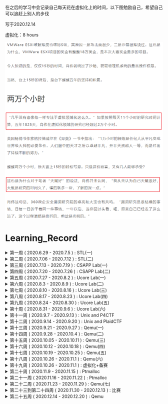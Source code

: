 在之后的学习中会记录自己每天花在虚拟化上的时间，以下图勉励自己，希望自己可以追赶上别人的步伐

写于2020.12.14

虚拟化：8 hours

![](hour.png)

# Learning_Record

<details>
<summary>第一周  ( 2020.6.29 - 2020.7.5 )  :  STL(一)</summary>


- 弄完STL vector
- 补C++
- 南大计算机基础

</details>

<details>
<summary>第二周  ( 2020.7.06 - 2020.7.12 )  :  STL(二)</summary>


- 弄完STL list tree
- csapp 看到 2.3.2

</details>

<details>
<summary>第三周  ( 2020.7.13 - 2020.7.19 )  :  CSAPP Lab(一)</summary>


- Data Lab
- Bomb Lab
- Attack Lab
- Cache Lab

</details>

<details>
<summary>第四周  ( 2020.7.20 - 2020.7.26 )  :  CSAPP Lab(二)</summary>


- Malloc Lab
- Shell Lab

</details>

<details>
<summary>第五周  ( 2020.7.27 - 2020.8.2 )  :  Ucore Lab(一)</summary>

- 看完csapp
- Ucore Lab1

</details>

<details>
<summary>第六周  ( 2020.8.3 - 2020.8.9 )  :  Ucore Lab(二)</summary>


- Ucore Lab2-6
- Ucore 扩展做到 Lab1

</details>

<details>
<summary>第七周  ( 2020.8.10 - 2020.8.16 )  :  Ucore Lab(三)</summary>


- Ucore Lab7
- Ucore 扩展做到 Lab5

</details>

<details>
<summary>第八周  ( 2020.8.17 - 2020.8.23 )  :  Ucore Lab(四)</summary>


- Ucore Lab8
- Ucore 扩展做到 Lab7
- 整理6个关于整数/浮点数的CVE漏洞

</details>

<details>
<summary>第九周  ( 2020.8.24 - 2020.8.30 )  :  Ucore Lab(五)</summary>


- Ucore Lab 8 扩展
- 复现DirtyCow
- Makefile
- Google CTF sprint

</details>

<details>
<summary>第十周  ( 2020.8.31 - 2020.9.6 )  :  Ucore Lab(六)</summary>


- Ucore Lab 8 扩展
- 复现DirtyCow
- Makefile
- Google CTF sprint

</details>

<details>
<summary>第十一周  ( 2020.9.7 - 2020.9.13 )  :  Unix and P4CTF</summary>


- P4CTF KVM
- Unix 第一章

</details>

<details>
<summary>第十二周  ( 2020.9.14 - 2020.9.20 )  :  Unix and PlaidCTF</summary>


- PlaidCTF sandybox
- Unix 第四章

</details>

<details>
<summary>第十三周  ( 2020.9.21 - 2020.9.27 )  :  Qemu(一)</summary>


- Blizzard CTF
- Qemu 2.3
- ELF解析器

</details>

<details>
<summary>第十四周  ( 2020.9.28 - 2020.10.4 )  :  Qemu(二)</summary>


- Rdb调试器
- Qemu 2.5

</details>

<details>
<summary>第十五周  ( 2020.10.05 - 2020.10.11 )  :  Qemu(三)</summary>


- Qemu 3
- HITB CTF
- C语言实现面向对象
- 搭建漏洞复现环境

</details>

<details>
<summary>第十六周  ( 2020.10.12 - 2020.10.18 )  :  Qemu(四)</summary>


- day1: 搭建漏洞复现环境
- day2: 搭建漏洞复现环境
- day3: 复现CVE-2015-5156 写完 poc 和 exp
- day4: 复现CVE-2015-7504 分析完漏洞成因和执行流程
- day5: 复现CVE-2015-7504 写完 poc 由于涉及一个crc校验所以exp没有写出来
- day6: GACTF babyqemu
- day7: N1CTF Kemu 尝试做了一下  没做出来

</details>

<details>
<summary>第十七周  ( 2020.10.19 - 2020.10.25 )  :  Qemu(五)</summary>

- 2020.10.19  :  

  - [ ] N1CTF Kemu 没做完

- 2020.10.20：

  - [x] 2019 Qwb Qwct 这道题和之前的比起来就是多了一个对输入的数据会进行一些操作

    **漏洞模式1：当存储数据的buffer被填充满的时候，使用strlen得到的结果可能会是比理想值大的，因为其会把buffer后面的内容的长度也算进去**

    **漏洞模式2：以数组的size作为下标的时候，会导致读取或写入的时候，读取或写入到数组后面的区间**

- 2020.10.21：

  - [x] C++ prime 看了一下 以前没有注意到的章节
  - [x] 刷了两道LeetCode的简单题，一道是检验输入的字符是否是长按产生的利用双指针方法，一道是利用两个栈来替代队列使用的方法是一个栈用来主要存储数据另一个栈来辅助存储和汉诺塔比较类似

- 2020.10.22：

  - [x] Pwnable 3 道题，由于gdb环境崩了，所以就只做了3道，第一道start是个很简单的栈溢出然后往栈上写shellcode，第二道也是往栈上写shellocde使用orw，第三道有趣一些是一个计算器不过计算器对数据处理的不够细致在输入如"+666"这种数据的时候会导致越界读或写
  
- 2020.10.23：

  - [x] N1CTF Kemu  收尾，以前没遇见过的题目类型，修改了原有的qemu设备代码，而不是自己新添加的设备，而且还涉及到了一个附属设备的东西
  
- 2020.10.24:

  - [ ] ByteCtf 尝试做了qiao 和 gun，qiao涉及了ollvm混淆就没做出来，gun的洞在哪也没找到

- 2020.10.25：

  - [x] qemu看完i440fx初始化，准备加速看一下那本书，理一下虚拟机初始化的过程，然后仔细看看源码
  - [x] 在wh1te师傅的帮助下，解出qiao，完成byetctf签到，ORZ
  - [ ] 整理qiao和easyheap的漏洞模式，但是没看出哪里有洞，ORZ

</details>

<details>
<summary>第十八周  ( 2020.10.26 - 2020.11.1 )  :  Qemu(六)</summary>

- 2020.10.26  :
  - [x] qemu 书看到fw_cfg设备那里，又回头看了下前面关于QOM那里的内容，对于qemu中实现的面向对象脑中有一个大概的框架，关于主板初始化，书中主板初始化这章也涉及了很多后面的章节的内容，不过对于主板初始化来说主要就是这几个步骤，创建北桥、创建PCI根总线、创建根PCI总线上北桥部分、创建初始化相关的MemoryRegion、创建PIIX3设备，对于虚拟机初始化来说，主要是下面几个步骤，内存计算，CPU初始化，内存初始化，主板初始化，中断初始化
  - [x] 分析了一下主板初始化的源码，不过没有分析完，复习了一下QOM相关的代码
  - [x] 两道leetcode题，第一道是计算数组中比当前数字小的数字的个数(利用二叉树思想做的)，第二道是判断是不是平衡树，方法是用前序遍历，每一次遍历都计算一次深度，然后做差进行对比
- 2020.10.27：
  - [x] qemu 书看完fw_cfg设备，fw_cfg设备主要的作用是用来给虚拟机转递信息的，包括给bios传递之前初始化过的主板上的硬件当中的信息，并且也可以给虚拟系统传文件，也可以起到像是一个微型的vmtools的作用。seabios并没有深究，因为这个seabios设计到的是bios的代码，和虚拟化感觉有关系但是关系并不是特别大，所以略读了一下
  - [x] 安好了codeql，简单的学了一些ql语法，审了一下freetype
  - [x] 两道leetcode题，第一道是二叉树的前序遍历直接套模板就可以了，第二道是求二叉树的最大深度这道题也是利用前序遍历，然后根据depth = max(depth(root->left) + depth(root->right)) + 1这个公式可以计算出来，左右子树的深度，然后找最大的就可以了
- 2020.10.28：

  - [x] 两道leetcode题，第一道是检测是不是对称的二叉树，第二道是把二叉树对称转换一下
- 2020.10.29：
- [x] 社团招新，省赛备赛
- 2020.10.30：
  
  - [x] 社团招新，省赛备赛
- 2020.10.31：
  - [x] 社团招新，省赛备赛
  
- 2020.11.1：
  - [x] 社团招新，省赛备赛

</details>

<details>
<summary>第十九周  ( 2020.10.26 - 2020.11.1 )  :  虚拟化+备赛</summary>

-   2020.11.2：
    - [x] linux下的反调试，linux下的反调试的原理是因为gdb它动调的原理是使用ptrace，所以我们在程序里如果加了一句只可以被一个进程追踪的话，那么被gdb加载动调的时候就会直接结束
    - [x] 脱linux下的upx壳，脱upx壳就是利用ida远程动调，然后再利用idc脚本把程序dump出来，然后再进行之后的静态分析或动调调试
    - [x] 利用上面的两个知识点出了道题，攒fuzz机
-   2020.11.3：
    
    - [x] 尝试使用ptrace把反调试加固一下，加固的方法就是子进程所有执行的函数全部都是我们改写的函数，也就相当于一个小型的虚拟机，子进程中执行的是伪指令，真正的指令是在父进程中进行解释的，(准备用这个知识点出一道题)
    - [x] 复习一下base64加解密的原理
    - [x] 两道leetcode题，第一道是二叉树的最近公共祖先，最近公共祖先的定义为：“对于有根树 T 的两个结点 p、q，最近公共祖先表示为一个结点 x，满足 x 是 p、q 的祖先且 x 的深度尽可能大（一个节点也可以是它自己的祖先）这道题的解决方法是通过递归对二叉树进行后序遍历，当遇到节点 pp 或 qq 时返回。从底至顶回溯，当节点 p,q 在节点 root 的异侧时，节点 root 即为最近公共祖先，则向上返回 root；第二道是从上到下打印二叉树 II，这道题是使用的别人的方法，首先现根据当前结点，计算出下一层一共有多少个结点，然后打印本层结点的时候，每打印完一次，就把当前层结点数量减一，当节点数量为0时则打印完毕，当前层打印完毕就开始打印下一层
-   2020.11.4：

    - [x] 比赛备赛

    - [x] 两道leetcode题，第一道是寻找二叉搜索树中的第k大结点，二叉搜索树定义：二叉搜索树，它或者是一棵空树，或者是具有下列性质的二叉树：若它的左子树不空，则左子树上所有结点的值均小于它的根结点的值；若它的右子树不空，则右子树上所有结点的值均大于它的根结点的值；它的左、右子树也分别为二叉搜索树。利用的方法是二叉搜索树的中序遍历(左中右)为一个递增的有序序列，反中序遍历(右中左)为递减的有序序列，我起初的想法是遍历树上的所有结点，然后把所有的值存起来，然后对所有的值排序，排序之后再求第k大的结点，中间步骤太多所以超时了；第二道是二叉搜索树的最近公共祖先，和昨天做的那道二叉树的最近公共祖先一样的解法
-   2020.11.5：
  - [x] 出题恰钱，去ollvm混淆的时候，会修改程序逻辑，所以原先写的代码逻辑就不可以用了，得重新写一下，所以得明天才能出完了
  - [x] 两道leetcode题，第一道是合并二叉树，找到四个临界条件，两个树的结点都存在，第一个树的结点存在第二个树的结点不存在，第一个树的结点不存在第二个树的结点不存在，两个树的结点都不存在，根据这四个结点做相应操作即可，第二道是平衡二叉树，遍历每个结点的左右子树，然后计算出深度差，检测深度查是不是大于1即可
-   2020.11.6：
    - [x] 出完题目
    - [x] 学了一下codeql，主要是做了一下CodeQL U-Boot Challenge这个实验，一共有十个实验，做完了9个，然后翻译了一下官方的关于类的文档，没有翻译完，翻译了一半，感觉ql里面的类和c++的类很像
    - [x] 三道leetcode题，两道都是重复的题，相当于复习了，一道是对称二叉树，一道是翻转二叉树，对称二叉树的思路：比如有两个同一层的节点，a和b，用a的左和b的右做对比，用a的右和b的左做对比，然后再把边界考虑好即可；第二道是翻转二叉树，就正常的交换即可，第三道是单值二叉树，考虑好边界条件，然后遍历即可
-   2020.11.7：
    - [x] 做完CodeQL U-Boot Challenge实验，这个实验最后的step-10，难度比之前高了很多，所以这个实验用了挺长时间
    - [x] Codeql看了以下数据流的相关文档，中间有很多翻译不过来的东西，而且也就理解了大概意思(自认为)
-   2020.11.8：
    - [x] 两道leetcode，第一道是二叉树的直径，这道题就是二叉树深度的变种题，改一改就可以过了；第二道是修剪二叉搜索树，因为是二叉搜索树所以就简单了许多，有两种情况，当前节点是小于low还是大于high，小于low就减掉左子树保留右子树，如果大于high就减掉右子树保留左子树
    - [x] 翻译了一下迭代器的库的文档，但是没太搞懂怎么用

</details>

<details>
<summary>第二十周  ( 2020.11.9 - 2020.11.15 )  :  Ptmalloc</summary>

-   2020.11.9：
    
    - [x] ctf-wiki，为了比赛看了下ptmalloc部分的文档
    - [x] 两道leetcode
-   2020.11.10：
    
    - [x] Chunk Extend and Overlapping 学习 做wiki上相关例题
-   2020.11.11：
    
    - [x] Fastbin Attack 学习 做wiki上相关例题
-   2020.11.12：
    
    - [x] Unsorted Bin Attack 学习 做wiki上相关例题
-   2020.11.13：
    
    - [x] libc2.23 Tcache Attack 学习 做Wiki上相关例题
-   2020.11.14：
    
    - [x] 做两道和malloc_consolidate有关的题目
-   2020.11.15：
    - [x] House Of Einherjar 学习 做wiki上相关例题

</details>

<details>
<summary>第二十一周  ( 2020.11.16 - 2020.11.22 )  :  Ptmalloc</summary>

-   2020.11.16：

    - [x] 阅读wiki上深度理解ptmalloc那一章
    - [x] 阅读ptmalloc源码
-   2020.11.17：
    
    - [x] 学习libc2.31版本的各种漏洞利用方式
-   2020.11.18：
    
    - [x] Tcache stash unlink attack 学习 做相关的题目
-   2020.11.19：
    
    - [x] 阅读并调试shellphish的how2heap(看的2.23和2.27部分)
    - [x] IO_FILE攻击学习（一）
-   2020.11.20：
    
    - [x] 阅读并调试shellphish的how2heap(看的2.31部分)
    - [x] IO_FILE攻击学习（二）
-   2020.11.21：
    
    - [x] 比赛第一天，输出两道题目，一道是利用的Tcache stash unlink attack攻击，另一道是用到了没有学过的知识点，就是当scanf获取的输入过长时，他会申请一个largebin来存输入，这样就可以触发malloc_consolidate，然后就可以通过uaf泄露出libc了
-   2020.11.22：
    
    - [x] 比赛第二天，输出两道题目，一道是C++ pwn，这道题有一个越界写但是具体的利用方法不太知道，就是很玄学，另一道是堆风水

</details>

<details>
<summary>第二十二周  ( 2020.11.23 - 2020.11.29 )  :  Qemu(七)</summary>


-   2020.11.23：
    - [x] 复现一下周六周日比赛没做出来的一个题
    - [x] 周六周日比赛睡得有点太晚，没啥精神，下午就又睡了一会，晚上有些别的事情
-   2020.11.24：
    
    - [x] 阅读qemu内存初始化那一章，最开始这部分和操作系统中内存管理差不多，主要就是介绍了一下寻址机制(影子页表与EPT)
    - [x] leetcode两道题，第一道是简单的贪心算法，给孩子分配饼干，贪心策略是给剩余孩子里最小饥饿度的孩子分配最小的能饱腹的饼干。第二道也是一道简单的贪心算法，贪心策略为在每次遍历中，只考虑并更新相邻一侧的大小关系。
-   2020.11.25：
    - [x] 阅读qemu 2.8.1有关内存初始化相关的代码，qemu中模拟的虚拟机内存是以树形链接起来的，然后为了配合kvm需要将树形平坦化来提交给kvm，其中影子页表是可以直接把gpa转换成hpa但是效率低下，还有就是在ept机制下，只有在进入了虚拟机模式下才会开启ept寻址机制，如果不在虚拟机模式下就还是正常的虚拟地址到物理地址的转换机制
    - [x] leetcode两道题，两道贪心算法的题，第一道是要在给定的几个区间中，去除掉重复的区间，来保证剩余的区间内没有重叠的区间，使用的策略是把所有区间按右区间值来排序，然后从小到大遍历，比较左区间和右区间的值来选择去除还是保留，第二道是种花问题，要求是种的花左右不能再种花，使用的策略是，从左到右遍历，如果说当前点的左右都没种花，那么把这点种上花，然后种的数量+1，最后把种的数量与要求种的数量做对比即可
-   2020.11.26-29：
    - [x] Codeql弄了github上的两个例子，不过有一些东西搞了好久才懂该怎么弄

</details>

<details>
<summary>第二十三到第二十四周  ( 2020.11.30 - 2020.12.13 )  :  比赛</summary>

-   2020.11.30-2020.12.13：
    - [x] 这两周有考核还有线下赛，就没有每天写周报了，14号之后再继续开始

</details>

<details>
<summary>第二十五周  ( 2020.12.14 - 2020.12.20 )  :  Qemu</summary>

- 2020.12.14：

  - [x] 复现了一下CVE-2020-14364 Qemu逃逸漏洞，里面涉及了一些usb的相关知识，需要先了解一下usb的相关知识，因为我们需要伪造数据包，所以需要知道usb发包收包的代码怎么写，漏洞成因基本已经了解，弄明白usb部分就可以写出exp了
  - [x]  看了一下深入理解linux内核，复习复习操作系统相关知识
  
  